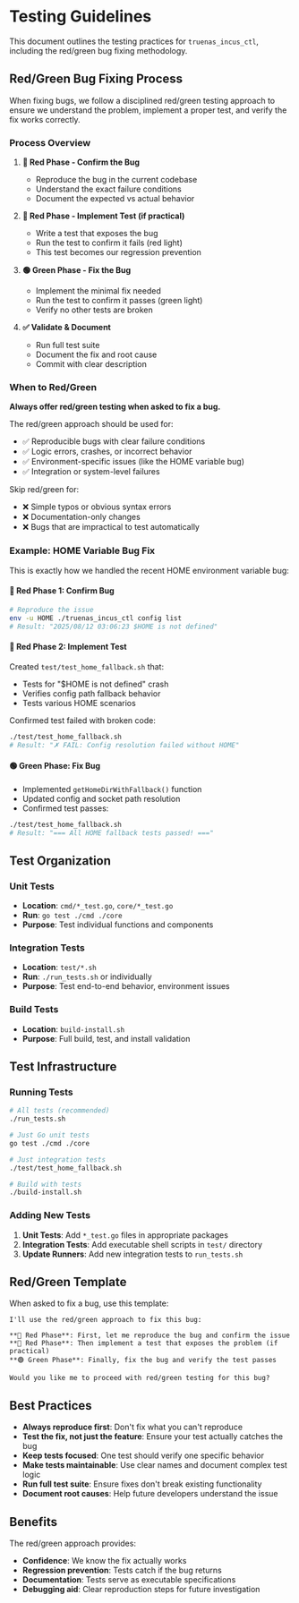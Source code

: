 # Testing Guidelines

This document outlines the testing practices for `truenas_incus_ctl`, including the red/green bug fixing methodology.

## Red/Green Bug Fixing Process

When fixing bugs, we follow a disciplined red/green testing approach to ensure we understand the problem, implement a proper test, and verify the fix works correctly.

### Process Overview

1. **🔴 Red Phase - Confirm the Bug**
   - Reproduce the bug in the current codebase
   - Understand the exact failure conditions
   - Document the expected vs actual behavior

2. **🔴 Red Phase - Implement Test (if practical)**
   - Write a test that exposes the bug
   - Run the test to confirm it fails (red light)
   - This test becomes our regression prevention

3. **🟢 Green Phase - Fix the Bug**
   - Implement the minimal fix needed
   - Run the test to confirm it passes (green light)
   - Verify no other tests are broken

4. **✅ Validate & Document**
   - Run full test suite
   - Document the fix and root cause
   - Commit with clear description

### When to Red/Green

**Always offer red/green testing when asked to fix a bug.**

The red/green approach should be used for:
- ✅ Reproducible bugs with clear failure conditions
- ✅ Logic errors, crashes, or incorrect behavior
- ✅ Environment-specific issues (like the HOME variable bug)
- ✅ Integration or system-level failures

Skip red/green for:
- ❌ Simple typos or obvious syntax errors
- ❌ Documentation-only changes
- ❌ Bugs that are impractical to test automatically

### Example: HOME Variable Bug Fix

This is exactly how we handled the recent HOME environment variable bug:

#### 🔴 Red Phase 1: Confirm Bug
```bash
# Reproduce the issue
env -u HOME ./truenas_incus_ctl config list
# Result: "2025/08/12 03:06:23 $HOME is not defined"
```

#### 🔴 Red Phase 2: Implement Test
Created `test/test_home_fallback.sh` that:
- Tests for "$HOME is not defined" crash
- Verifies config path fallback behavior
- Tests various HOME scenarios

Confirmed test failed with broken code:
```bash
./test/test_home_fallback.sh
# Result: "✗ FAIL: Config resolution failed without HOME"
```

#### 🟢 Green Phase: Fix Bug
- Implemented `getHomeDirWithFallback()` function
- Updated config and socket path resolution
- Confirmed test passes:
```bash
./test/test_home_fallback.sh  
# Result: "=== All HOME fallback tests passed! ==="
```

## Test Organization

### Unit Tests
- **Location**: `cmd/*_test.go`, `core/*_test.go`
- **Run**: `go test ./cmd ./core`
- **Purpose**: Test individual functions and components

### Integration Tests  
- **Location**: `test/*.sh`
- **Run**: `./run_tests.sh` or individually
- **Purpose**: Test end-to-end behavior, environment issues

### Build Tests
- **Location**: `build-install.sh`
- **Purpose**: Full build, test, and install validation

## Test Infrastructure

### Running Tests

```bash
# All tests (recommended)
./run_tests.sh

# Just Go unit tests
go test ./cmd ./core

# Just integration tests  
./test/test_home_fallback.sh

# Build with tests
./build-install.sh
```

### Adding New Tests

1. **Unit Tests**: Add `*_test.go` files in appropriate packages
2. **Integration Tests**: Add executable shell scripts in `test/` directory
3. **Update Runners**: Add new integration tests to `run_tests.sh`

## Red/Green Template

When asked to fix a bug, use this template:

```
I'll use the red/green approach to fix this bug:

**🔴 Red Phase**: First, let me reproduce the bug and confirm the issue
**🔴 Red Phase**: Then implement a test that exposes the problem (if practical)  
**🟢 Green Phase**: Finally, fix the bug and verify the test passes

Would you like me to proceed with red/green testing for this bug?
```

## Best Practices

- **Always reproduce first**: Don't fix what you can't reproduce
- **Test the fix, not just the feature**: Ensure your test actually catches the bug
- **Keep tests focused**: One test should verify one specific behavior
- **Make tests maintainable**: Use clear names and document complex test logic
- **Run full test suite**: Ensure fixes don't break existing functionality
- **Document root causes**: Help future developers understand the issue

## Benefits

The red/green approach provides:
- **Confidence**: We know the fix actually works
- **Regression prevention**: Tests catch if the bug returns
- **Documentation**: Tests serve as executable specifications
- **Debugging aid**: Clear reproduction steps for future investigation